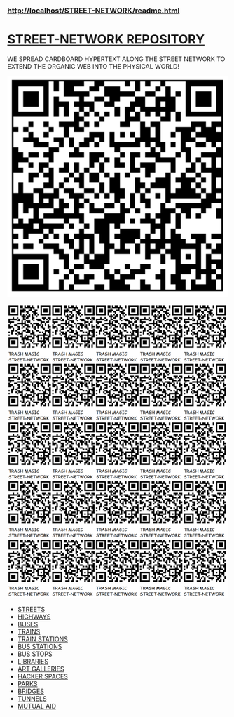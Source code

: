
### [http://localhost/STREET-NETWORK/readme.html](http://localhost/STREET-NETWORK/readme.html)

# [STREET-NETWORK REPOSITORY](https://github.com/LafeLabs/STREET-NETWORK)

WE SPREAD CARDBOARD HYPERTEXT ALONG THE STREET NETWORK TO EXTEND THE ORGANIC WEB INTO THE PHYSICAL WORLD!

![](qrcode.png)

![](qrcode-page.png)


 - [STREETS](https://en.wikipedia.org/wiki/Street)
 - [HIGHWAYS](https://en.wikipedia.org/wiki/Highway)
 - [BUSES](https://en.wikipedia.org/wiki/Bus)
 - [TRAINS](https://en.wikipedia.org/wiki/Train)
 - [TRAIN STATIONS](https://en.wikipedia.org/wiki/Train_station)
 - [BUS STATIONS](https://en.wikipedia.org/wiki/Bus_station)
 - [BUS STOPS](https://en.wikipedia.org/wiki/Bus_stop)
 - [LIBRARIES](https://en.wikipedia.org/wiki/Library)
 - [ART GALLERIES](https://en.wikipedia.org/wiki/Art_gallery)
 - [HACKER SPACES](https://en.wikipedia.org/wiki/Hackerspace)
 - [PARKS](https://en.wikipedia.org/wiki/Park)
 - [BRIDGES](https://en.wikipedia.org/wiki/Bridge)
 - [TUNNELS](https://en.wikipedia.org/wiki/Tunnel)
 - [MUTUAL AID](https://en.wikipedia.org/wiki/Mutual_aid)